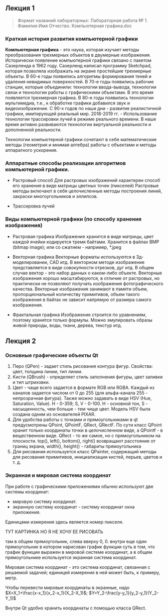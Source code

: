 ## Лекция 1

> Формат названий лабораторных: Лабораторная работа № 1. Фамилия Имя Отчество. Компьютерная графика.doc

### Краткая история развития компьютерной графики

**Компьютерная графика** - это наука, которая изучает методы преобразования трехмерных объектов в двумерные изображения.
Исторически появление компьютерной графики связано с пакетом Сазерленда в 1962 году. Сазерленд написал программу Sketchpad, которая позволяла изображать на экране простейшие трехмерные объекты.
В 60-е годы появились алгоритмы формирования теней и удаления невидимых поверхностей.
В 70-е годы появились рабочие станции, которые объединили: технологии ввода-вывода, технологии связи и технологии работы с графическими объектами. В это время появляется трехмерная графика.
В 80-е годы появились технологии мультимедиа, т.е., к обработке графики добавился звук и видеоизображение.
С 90-х годов по наши дни - развитие реалистичной графики, имитирующей реальный мир.
2018-2019 гг. - Использование технологии трассировки лучей в режиме реального времени.
В наше время активно развиваются технологии виртуальной реальности и дополненной реальности.

Технологии компьютерной графики сочетают в себе математические методы (геометрия и мнимая алгебра) работы с объектами и методы аппаратного ускорения.

### Аппаратные способы реализации алгоритмов компьютерной графики.

- Растровый способ
   Для растровых изображений характерен способ его хранения в виде матрицы цветных точек (пикселей)
   Растровые методы включают в себя целочисленные методы построения линий, закраски многоугольников и эллипсов.
   
- Трассировка лучей

   

### Виды компьютерной графики (по способу хранения изображения)

- Растровая графика
   Изображение хранится в виде матрицы, цвет каждой ячейки кодируется тремя байтами.
   Хранится в файлах BMP (bitmap image); или со сжатием - например, *.jpeg

- Векторная графика
   Векторные форматы используются в 3д-моделировании, CAD итд.
   В векторном методе изображение представляется в виде совокупности отрезков, дуг итд. В общем случае вектор - это набор данных о каком-либо объекте. Векторные изображения хорошо масштабируются, в отличие от растровых, но практически не позволяют получать изображения фотографического качества. Векторные изображения занимают в памяти объем, пропорциональный количеству примитивов, объем такого изображения в байтах не зависит напрямую от размера самого изображения.

- Фрактальная графика
   Изображение строится по уравнениям, поэтому хранятся только формулы. Можно эмулировать образы живой природы, воды, ткани, дерева, текстур итд.

## Лекция 2

### Основные графические объекты Qt

1. Перо (QPen) - задает стиль рисования контура фигур. Свойства: цвет, толщина линии, тип линии. 
2. Кисти (QBrush) - определяет стиль заполнения фигуры, цвет заливки и тип штриховки.
3. Цвет - чаще всего задается в формате RGB или RGBA. Каждый из каналов задается числом от 0 до 255 (для альфа-канала 255 - непрозрачная фигура). Также можно задавать в виде HSV (Hue, Saturation, Value). H - 0-359; S, V - 0-100. H - основной тон, S - насыщенность, чем больше - тем чище цвет. Модель HSV была создана одним из основателей PIXAR. 
4. Для удобства работы с точками и прямоугольниками в qt предусмотрены QPoint, QPointF, QRect, QRectF. По сути класс QPoint хранит только координаты точки в целочисленном виде, а QPointf - в вещественном виде. QRect - то же самое, но с прямоугольником на плоскости. top(), left(), bottom(), right() возвращают расстояние от границ экрана, width(), height() - габариты прямоугольника
5. Для рисования используется класс QPainter, содержащий методы для рисования примитивов, инициализации кистей, перьев, цветов и т. д.

### Экранная и мировая система координат

При работе с графическими приложениями обычно используют две системы координат:

- мировую систему координат.
- экранную систему координат - систему координат окна приложения.

Единицами измерения здесь является номер пикселя.

ТУТ КАРТИНКА НО Я НЕ ХОЧУ ЕЕ РИСОВАТЬ

там в общем прямоугольник, слева вверху 0, 0.
внутри еще один прямоугольник в котором нарисован график функции
суть в том, что график функции выражен в мировой системе координат, а в общем прямоугольнике используется экранная система координат.

Мировая система координат - это система координат, связанная с решаемой задачей; единицей измерения в ней может быть, к примеру, метр.

Чтобы перевести мировые координаты в экранные, надо $X=X_1+\frac{x-x_1}{x_2-x_1}(X_2-X_1)$; $Y=Y_2-\frac{y-y_1}{y_2-y_1}(Y_2-Y_1)$

Внутри Qt удобно хранить координаты с помощью класса QRect.